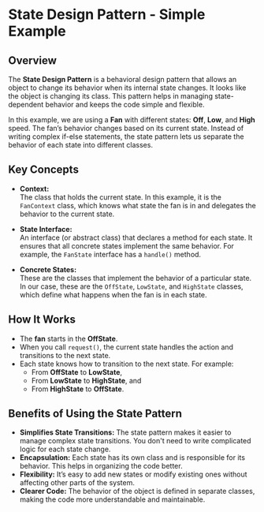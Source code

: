 # State Design Pattern - Simple Example

## Overview

The **State Design Pattern** is a behavioral design pattern that allows an object to change its behavior when its internal state changes. It looks like the object is changing its class. This pattern helps in managing state-dependent behavior and keeps the code simple and flexible.

In this example, we are using a **Fan** with different states: **Off**, **Low**, and **High** speed. The fan’s behavior changes based on its current state. Instead of writing complex if-else statements, the state pattern lets us separate the behavior of each state into different classes.

## Key Concepts

- **Context:**  
  The class that holds the current state. In this example, it is the `FanContext` class, which knows what state the fan is in and delegates the behavior to the current state.

- **State Interface:**  
  An interface (or abstract class) that declares a method for each state. It ensures that all concrete states implement the same behavior. For example, the `FanState` interface has a `handle()` method.

- **Concrete States:**  
  These are the classes that implement the behavior of a particular state. In our case, these are the `OffState`, `LowState`, and `HighState` classes, which define what happens when the fan is in each state.

## How It Works

- The **fan** starts in the **OffState**.
- When you call `request()`, the current state handles the action and transitions to the next state.
- Each state knows how to transition to the next state. For example:
  - From **OffState** to **LowState**,
  - From **LowState** to **HighState**, and
  - From **HighState** to **OffState**.

## Benefits of Using the State Pattern

- **Simplifies State Transitions:** The state pattern makes it easier to manage complex state transitions. You don't need to write complicated logic for each state change.
- **Encapsulation:** Each state has its own class and is responsible for its behavior. This helps in organizing the code better.
- **Flexibility:** It’s easy to add new states or modify existing ones without affecting other parts of the system.
- **Clearer Code:** The behavior of the object is defined in separate classes, making the code more understandable and maintainable.